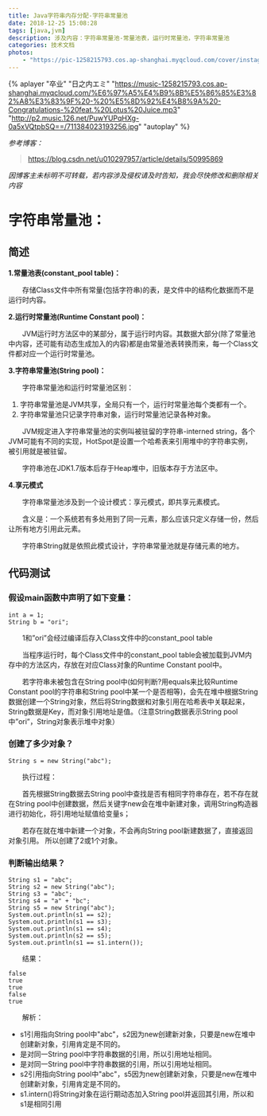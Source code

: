 ```yaml
---
title: Java字符串内存分配-字符串常量池
date: 2018-12-25 15:08:28
tags: [java,jvm]
description: 涉及内容：字符串常量池-常量池表，运行时常量池，字符串常量池
categories: 技术文档
photos: 
    - "https://pic-1258215793.cos.ap-shanghai.myqcloud.com/cover/instagram___BrBmyx_h9yy___.jpg"
---
```

{% aplayer "卒业" "日之内エミ" 
"https://music-1258215793.cos.ap-shanghai.myqcloud.com/%E6%97%A5%E4%B9%8B%E5%86%85%E3%82%A8%E3%83%9F%20-%20%E5%8D%92%E4%B8%9A%20-Congratulations-%20feat.%20Lotus%20Juice.mp3" "http://p2.music.126.net/PuwYUPqHXg-0a5xVQtpbSQ==/711384023193256.jpg" "autoplay" %}

*参考博客：*
>https://blog.csdn.net/u010297957/article/details/50995869

*因博客主未标明不可转载，若内容涉及侵权请及时告知，我会尽快修改和删除相关内容*

# **字符串常量池：**

## **简述**

**1.常量池表(constant_pool table)：**

&emsp;&emsp;存储Class文件中所有常量(包括字符串)的表，是文件中的结构化数据而不是运行时内容。

**2.运行时常量池(Runtime Constant pool)：**

&emsp;&emsp;JVM运行时方法区中的某部分，属于运行时内容。其数据大部分(除了常量池中内容，还可能有动态生成加入的内容)都是由常量池表转换而来，每一个Class文件都对应一个运行时常量池。

**3.字符串常量池(String pool)：**

&emsp;&emsp;字符串常量池和运行时常量池区别：
1. 字符串常量池是JVM共享，全局只有一个，运行时常量池每个类都有一个。
2. 字符串常量池只记录字符串对象，运行时常量池记录各种对象。

&emsp;&emsp;JVM规定进入字符串常量池的实例叫被驻留的字符串-interned string，各个JVM可能有不同的实现，HotSpot是设置一个哈希表来引用堆中的字符串实例，被引用就是被驻留。

&emsp;&emsp;字符串池在JDK1.7版本后存于Heap堆中，旧版本存于方法区中。

**4.享元模式**

&emsp;&emsp;字符串常量池涉及到一个设计模式：享元模式，即共享元素模式。

&emsp;&emsp;含义是：一个系统若有多处用到了同一元素，那么应该只定义存储一份，然后让所有地方引用此元素。

&emsp;&emsp;字符串String就是依照此模式设计，字符串常量池就是存储元素的地方。

## **代码测试**

### **假设main函数中声明了如下变量：**

```
int a = 1;
String b = "ori";
```

&emsp;&emsp;1和”ori”会经过编译后存入Class文件中的constant_pool table

&emsp;&emsp;当程序运行时，每个Class文件中的constant_pool table会被加载到JVM内存中的方法区内，存放在对应Class对象的Runtime Constant pool中。

&emsp;&emsp;若字符串未被包含在String pool中(如何判断?用equals来比较Runtime Constant pool的字符串和String pool中某一个是否相等)，会先在堆中根据String数据创建一个String对象，然后将String数据和对象引用在哈希表中关联起来，String数据是Key，而对象引用地址是值。（注意String数据表示String pool中”ori”，String对象表示堆中对象）

### **创建了多少对象？**

```
String s = new String("abc");
```

&emsp;&emsp;执行过程：

&emsp;&emsp;首先根据String数据去String pool中查找是否有相同字符串存在，若不存在就在String pool中创建数据，然后关键字new会在堆中新建对象，调用String构造器进行初始化，将引用地址赋值给变量s；

&emsp;&emsp;若存在就在堆中新建一个对象，不会再向String pool新建数据了，直接返回对象引用。
所以创建了2或1个对象。

### **判断输出结果？**

```
String s1 = "abc";
String s2 = new String("abc");
String s3 = "abc";
String s4 = "a" + "bc";
String s5 = new String("abc");
System.out.println(s1 == s2);
System.out.println(s1 == s3);
System.out.println(s1 == s4);
System.out.println(s2 == s5);
System.out.println(s1 == s1.intern());
```

&emsp;&emsp;结果：

```
false
true
true
false
true
```

&emsp;&emsp;解析：

* s1引用指向String pool中"abc"，s2因为new创建新对象，只要是new在堆中创建新对象，引用肯定是不同的。
* 是对同一String pool中字符串数据的引用，所以引用地址相同。
* 是对同一String pool中字符串数据的引用，所以引用地址相同。
* s2引用指向String pool中"abc"，s5因为new创建新对象，只要是new在堆中创建新对象，引用肯定是不同的。
* s1.intern()将String对象在运行期动态加入String pool并返回其引用，所以和s1是相同引用

